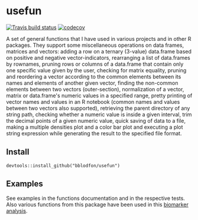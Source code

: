 # usefun

<!-- badges: start -->
  [![Travis build status](https://travis-ci.org/bblodfon/usefun.svg?branch=master)](https://travis-ci.org/bblodfon/usefun)
  [![codecov](https://codecov.io/gh/bblodfon/usefun/branch/master/graph/badge.svg)](https://codecov.io/gh/bblodfon/usefun)
<!-- badges: end -->

A set of general functions that I have used in various 
projects and in other R packages. They support some miscellaneous operations 
on data frames, matrices and vectors: adding a row on a ternary (3-value)
data.frame based on positive and negative vector-indicators, rearranging a 
list of data.frames by rownames, pruning rows or columns of a data.frame 
that contain only one specific value given by the user, checking for matrix equality,
pruning and reordering a vector according to the common elements between its 
names and elements of another given vector, finding the non-common elements 
between two vectors (outer-section), 
normalization of a vector, matrix or data.frame's numeric values in a specified range, 
pretty printing of vector names and values in an R notebook (common names and 
values between two vectors also supported), retrieving the parent directory of 
any string path, checking whether a numeric value is inside a given interval, 
trim the decimal points of a given numeric value, quick saving of data to a file, 
making a multiple densities plot and a color bar plot and executing a plot 
string expression while generating the result to the specified file format.

## Install

```
devtools::install_github("bblodfon/usefun")
```
## Examples

See examples in the functions documentation and in the respective tests. Also various 
functions from this package have been used in this [biomarker analysis](https://bblodfon.github.io/gitsbe-model-analysis/atopo/cell-lines-2500/).
